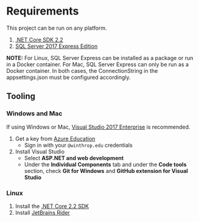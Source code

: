 # Requirements

This project can be run on any platform.

1. [.NET Core SDK 2.2](https://dotnet.microsoft.com/download)
2. [SQL Server 2017 Express Edition](https://www.microsoft.com/en-us/sql-server/sql-server-editions-express)

**NOTE:** For Linux, SQL Server Express can be installed as a package or run in a Docker container. For Mac, SQL Server
Express can only be run as a Docker container. In both cases, the ConnectionString in the appsettings.json must be
configured accordingly.

## Tooling
### Windows and Mac
If using Windows or Mac, [Visual Studio 2017 Enterprise](https://visualstudio.microsoft.com/) is recommended.

1. Get a key from [Azure Education](https://portal.azure.com/#blade/Microsoft_Azure_Education/EducationMenuBlade/software)
    * Sign in with your `@winthrop.edu` credentials
2. Install Visual Studio
    * Select **ASP.NET and web development**
    * Under the **Individual Components** tab and under the **Code tools** section, check **Git for Windows** and **GitHub extension for Visual Studio**

### Linux
1. Install the [.NET Core 2.2 SDK](https://dotnet.microsoft.com/download)
2. Install [JetBrains Rider](https://www.jetbrains.com/rider/)
